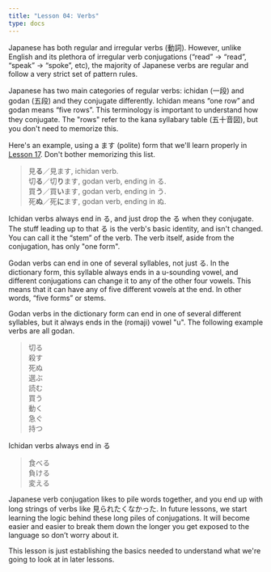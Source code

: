 ```yaml
---
title: "Lesson 04: Verbs"
type: docs
---
```



Japanese has both regular and irregular verbs (動詞). However, unlike English and its plethora of irregular verb conjugations (“read” \-\> “read”, “speak” \-\> “spoke”, etc), the majority of Japanese verbs are regular and follow a very strict set of pattern rules.

Japanese has two main categories of regular verbs: ichidan (一段) and godan (五段) and they conjugate differently. Ichidan means “one row” and godan means “five rows”. This terminology is important to understand how they conjugate. The "rows" refer to the kana syllabary table (五十音図), but you don't need to memorize this.

Here's an example, using a ます (polite) form that we'll learn properly in [Lesson 17](./Lesson17.md). Don't bother memorizing this list.

> 見<b>る</b>／見ます, ichidan verb.<br>
> 切<b>る</b>／切<b>り</b>ます, godan verb, ending in る.<br>
> 買<b>う</b>／買<b>い</b>ます, godan verb, ending in う.<br>
> 死<b>ぬ</b>／死<b>に</b>ます, godan verb, ending in ぬ.


Ichidan verbs always end in る, and just drop the る when they conjugate. The stuff leading up to that る is the verb's basic identity, and isn't changed. You can call it the “stem” of the verb. The verb itself, aside from the conjugation, has only "one form".

Godan verbs can end in one of several syllables, not just る. In the dictionary form, this syllable always ends in a u-sounding vowel, and different conjugations can change it to any of the other four vowels. This means that it can have any of five different vowels at the end. In other words, “five forms” or stems.

Godan verbs in the dictionary form can end in one of several different syllables, but it always ends in the (romaji) vowel "u". The following example verbs are all godan. 


> 切る<br>
> 殺す<br>
> 死ぬ<br>
> 選ぶ<br>
> 読む<br>
> 買う<br>
> 動く<br>
> 急ぐ<br>
> 持つ



Ichidan verbs always end in る


> 食べる<br>
> 負ける<br>
> 変える


Japanese verb conjugation likes to pile words together, and you end up with long strings of verbs like 見られたくなかった. In future lessons, we start learning the logic behind these long piles of conjugations. It will become easier and easier to break them down the longer you get exposed to the language so don’t worry about it.

This lesson is just establishing the basics needed to understand what we're going to look at in later lessons.  